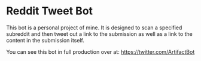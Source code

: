 # Reddit Tweet Bot

This bot is a personal project of mine. It is designed to scan a specified subreddit and then tweet out a link to the submission as well as a link to the content in the submission itself.

You can see this bot in full production over at: https://twitter.com/ArtifactBot
